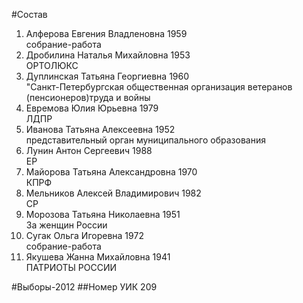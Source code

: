 #Состав
1. Алферова Евгения Владленовна 1959   
    собрание-работа
2. Дробилина Наталья Михайловна 1953   
    ОРТОЛЮКС
3. Дуплинская Татьяна Георгиевна 1960   
    "Санкт-Петербургская общественная организация ветеранов (пенсионеров)труда и войны
4. Евремова Юлия Юрьевна 1979   
    ЛДПР
5. Иванова Татьяна Алексеевна 1952   
    представительный орган муниципального образования
6. Лунин Антон Сергеевич 1988   
    ЕР
7. Майорова Татьяна Александровна 1970   
    КПРФ
8. Мельников Алексей Владимирович 1982   
    СР
9. Морозова Татьяна Николаевна 1951   
    За женщин России
10. Сугак Ольга Игоревна 1972   
    собрание-работа
11. Якушева Жанна Михайловна 1941   
    ПАТРИОТЫ РОССИИ

#Выборы-2012
##Номер УИК
209